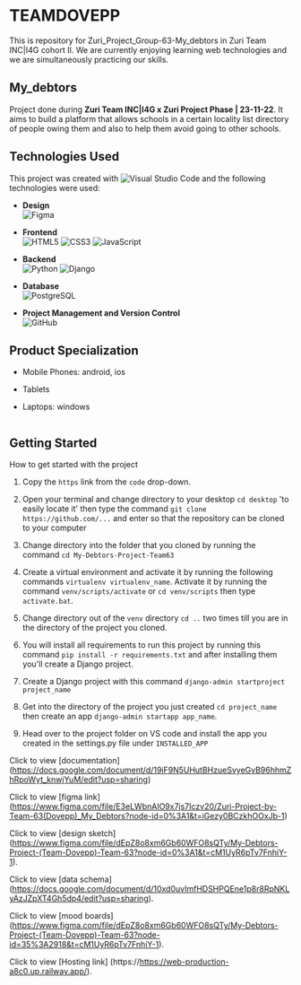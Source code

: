 # TEAMDOVEPP
 This is repository for Zuri_Project_Group-63-My_debtors in Zuri Team INC|I4G cohort II. We are  currently enjoying learning web technologies and we are simultaneously practicing our skills.

## My_debtors
 Project done during **Zuri Team INC|I4G x Zuri Project Phase | 23-11-22**. It aims to build a platform that allows schools in a certain locality list directory of people owing them and also to help them avoid going to other schools. 

## Technologies Used
This project was created with ![Visual Studio Code](https://img.shields.io/badge/Visual%20Studio%20Code-0078d7.svg?style=for-the-badge&logo=visual-studio-code&logoColor=white) and the following technologies were used: <br/>
* __Design__<br/>
        ![Figma](https://img.shields.io/badge/figma-%23F24E1E.svg?style=for-the-badge&logo=figma&logoColor=white)

* __Frontend__<br/>
      ![HTML5](https://img.shields.io/badge/html5-%23E34F26.svg?style=for-the-badge&logo=html5&logoColor=white)
      ![CSS3](https://img.shields.io/badge/css3-%231572B6.svg?style=for-the-badge&logo=css3&logoColor=white)
      ![JavaScript](https://img.shields.io/badge/javascript-%23323330.svg?style=for-the-badge&logo=javascript&logoColor=%23F7DF1E)

* __Backend__<br/>
        ![Python](https://img.shields.io/badge/python-3670A0?style=for-the-badge&logo=python&logoColor=ffdd54)
        ![Django](https://img.shields.io/badge/django-%23092E20.svg?style=for-the-badge&logo=django&logoColor=white)

* __Database__<br/>
        ![PostgreSQL](https://img.shields.io/badge/postgres-%23316192.svg?&style=for-the-badge&logo=postgresql&logoColor=white)


* __Project Management and Version Control__<br/>
        ![GitHub](https://img.shields.io/badge/github-%23121011.svg?style=for-the-badge&logo=github&logoColor=white)



## Product Specialization
* Mobile Phones: android, ios
* Tablets
* Laptops: windows
 

   ```

## Getting Started


How to get started with the project

1. Copy the `https` link from the `code` drop-down.

2. Open your terminal and change directory to your desktop `cd desktop` 'to easily locate it' then type the command `git clone https://github.com/...` and enter so that the repository can be cloned to your computer

3. Change directory into the folder that you cloned by running the command `cd My-Debtors-Project-Team63` 

4. Create a virtual environment and activate it by running the following commands `virtualenv virtualenv_name`. Activate it by running the command `venv/scripts/activate` or `cd venv/scripts` then type `activate.bat`.

5. Change directory out of the `venv` directory `cd ..` two times till you are in the directory of the project you cloned.


6. You will install all requirements to run this project by running this command `pip install -r requirements.txt` and after installing them you'll create a Django project.

7. Create a Django project with this command `django-admin startproject project_name`

8. Get into the directory of the project you just created `cd project_name` then create an app `django-admin startapp app_name`.

9. Head over to the project folder on VS code and install the app you created in the settings.py file under  `INSTALLED_APP`




Click to view [documentation] (https://docs.google.com/document/d/19iF9N5UHutBHzueSvyeGvB96hhmZhRpoWyt_knwjYuM/edit?usp=sharing)

Click to view [figma link] (https://www.figma.com/file/E3eLWbnAIO9x7js7Iczv20/Zuri-Project-by-Team-63(Dovepp)_My_Debtors?node-id=0%3A1&t=iGezy0BCzkhOOxJb-1)

Click to view [design sketch] (https://www.figma.com/file/dEpZ8o8xm6Gb60WFO8sQTy/My-Debtors-Project-(Team-Dovepp)-Team-63?node-id=0%3A1&t=cM1UyR6pTv7FnhiY-1).

Click to view [data schema] (https://docs.google.com/document/d/10xd0uvImfHDSHPQEne1p8r8RpNKLyAzJZpXT4Gh5dp4/edit?usp=sharing).

Click to view [mood boards] (https://www.figma.com/file/dEpZ8o8xm6Gb60WFO8sQTy/My-Debtors-Project-(Team-Dovepp)-Team-63?node-id=35%3A2918&t=cM1UyR6pTv7FnhiY-1).

Click to view [Hosting link] (https://https://web-production-a8c0.up.railway.app/).


 
